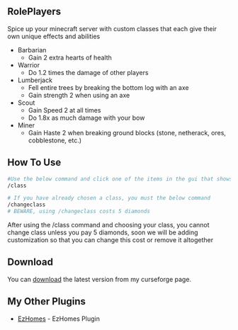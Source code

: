 ## RolePlayers
Spice up your minecraft server with custom classes that each give their own unique effects and abilities
* Barbarian
  - Gain 2 extra hearts of health
* Warrior
  - Do 1.2 times the damage of other players
* Lumberjack
  - Fell entire trees by breaking the bottom log with an axe
  - Gain strength 2 when using an axe
* Scout
  - Gain Speed 2 at all times
  - Do 1.8x as much damage with your bow
* Miner
  - Gain Haste 2 when breaking ground blocks (stone, netherack, ores, cobblestone, etc.)

## How To Use

```bash
#Use the below command and click one of the items in the gui that shows up to choose your class
/class

# If you have already chosen a class, you must the below command
/changeclass
# BEWARE, using /changeclass costs 5 diamonds
```
After using the /class command and choosing your class, you cannot change class unless you pay 5 diamonds, soon we will be adding customization so that you can change this cost or remove it altogether

## Download

You can [download](https://legacy.curseforge.com/minecraft/bukkit-plugins/ezhomes) the latest version from my curseforge page.

## My Other Plugins

- [EzHomes](https://github.com/Kasej01/EzHomes) - EzHomes Plugin